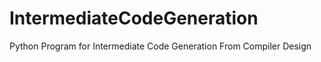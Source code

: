 # IntermediateCodeGeneration
Python Program for Intermediate Code Generation From Compiler Design 

